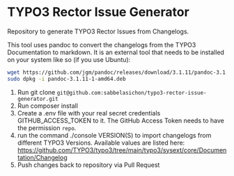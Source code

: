 TYPO3 Rector Issue Generator
============================

Repository to generate TYPO3 Rector Issues from Changelogs.

This tool uses pandoc to convert the changelogs from the TYPO3 Documentation to markdown.
It is an external tool that needs to be installed on your system like so (if you use Ubuntu):

```bash
wget https://github.com/jgm/pandoc/releases/download/3.1.11/pandoc-3.1.11-1-amd64.deb
sudo dpkg -i pandoc-3.1.11-1-amd64.deb
```

1. Run git clone `git@github.com:sabbelasichon/typo3-rector-issue-generator.git`
2. Run composer install
3. Create a .env file with your real secret credentials GITHUB_ACCESS_TOKEN to it. The GitHub Access Token needs to have the permission `repo`. 
4. run the command ./console VERSION(S) to import changelogs from different TYPO3 Versions. Available values are listed here: https://github.com/TYPO3/typo3/tree/main/typo3/sysext/core/Documentation/Changelog
5. Push changes back to repository via Pull Request